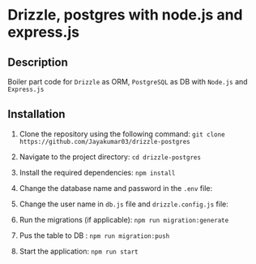 # Drizzle, postgres with node.js and express.js

## Description

Boiler part code for `Drizzle` as ORM, `PostgreSQL` as DB with `Node.js` and `Express.js`

## Installation

1. Clone the repository using the following command: ` git clone https://github.com/Jayakumar03/drizzle-postgres `

2. Navigate to the project directory: `cd drizzle-postgres `

3. Install the required dependencies: `npm install`

4. Change the database name and password in the `.env` file:

5. Change the user name in `db.js` file and `drizzle.config.js` file:

6. Run the migrations (if applicable): `npm run migration:generate`

7. Pus the table to DB : `npm run migration:push`

8. Start the application: `npm run start`
